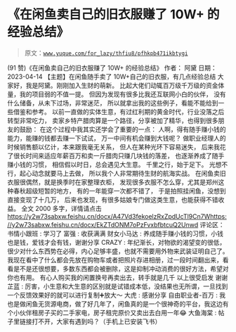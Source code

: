 # 《在闲鱼卖自己的旧衣服赚了 10W+ 的经验总结》

> 原文：[`www.yuque.com/for_lazy/thfiu8/pfhkpb471ikbtygi`](https://www.yuque.com/for_lazy/thfiu8/pfhkpb471ikbtygi)

<ne-h2 id="db6d3871" data-lake-id="db6d3871"><ne-heading-ext><ne-heading-anchor></ne-heading-anchor><ne-heading-fold></ne-heading-fold></ne-heading-ext><ne-heading-content><ne-text id="u0cc825bb">(91 赞)《在闲鱼卖自己的旧衣服赚了 10W+ 的经验总结》</ne-text></ne-heading-content></ne-h2> <ne-p id="ue64a31f0" data-lake-id="ue64a31f0"><ne-text id="ub4422281">作者： 阿黛</ne-text></ne-p> <ne-p id="u3a23261b" data-lake-id="u3a23261b"><ne-text id="u0cec1cb1">日期：2023-04-14</ne-text></ne-p> <ne-p id="ucedc82f8" data-lake-id="ucedc82f8"><ne-text id="u45a4b9ff">【主题】在闲鱼随手卖了 10W+自己的旧衣服，有几点经验总结</ne-text> <ne-text id="u2940ee18">大家好，我是阿黛。刚刚加入生财的萌新。</ne-text> <ne-text id="u7364eeb4">比起大佬们动辄百万级千万级的资金体量，我的项目弱的不值一提。</ne-text> <ne-text id="u63e8b628">但因为发现有很多比我还互联网小白的伙伴，</ne-text> <ne-text id="u6fc30227">没有什么储备，从未下过场，非常迷茫，</ne-text> <ne-text id="ub58a1be4">所以就拿出我的这些例子，看能不能给到一些借鉴和参考。</ne-text> <ne-text id="u135daedb">以前一直做的实体生意，有过红利期的黄金时代，行业没落之后转型非常吃力，</ne-text> <ne-text id="u542a77f6">卖家乡特产腊肉算是一个路径，分享被加了精华，也得到很多朋友的鼓励：</ne-text> <ne-text id="u73dc7e7f">在这个过程中我其实还学会了重要的一点：</ne-text> <ne-text id="u3869e1d3">人啊，得有随手赚小钱的能力，能赚的钱都去赚一下试试，</ne-text> <ne-text id="u9175431b">万一中间有机会赚到大钱呢？</ne-text> <ne-text id="u8add527f">做职业经理人的时候销售额以亿计，本来跟我毫无关系，</ne-text> <ne-text id="uc377ffcf">但人在某种光环下容易迷失，</ne-text> <ne-text id="u6b99626f">后来我花了很长时间来适应年薪百万和卖一斤腊肉只赚几块钱的落差，</ne-text> <ne-text id="u9e404b1e">也逐渐养成了随手赚小钱的习惯，</ne-text> <ne-text id="ub0851eff">相信假以时日，总会遇见大生意。</ne-text> <ne-text id="u3a80c780">千里之行，始于足下。</ne-text> <ne-text id="uea6af328">光想不行，起心动念就要马上去做，</ne-text> <ne-text id="u93240f93">所以我个人非常期待生财的航海实战。</ne-text> <ne-text id="u186e429a">在闲鱼卖旧衣服很偶然，就是换季时在家整理衣柜，</ne-text> <ne-text id="uacd0ecb2">发现很多衣服不怎么穿，尤其是郑州这种春秋超级短暂的地方，</ne-text> <ne-text id="u5f710240">有的一年能穿一次都不错了，</ne-text> <ne-text id="u00e9728b">于是拍照挂闲鱼，没想到直接变现了十几万，</ne-text> <ne-text id="u65be97c5">后来也发现，有很多姑娘专门做这类生意，也能获得不错收益。</ne-text> <ne-text id="u7d14ac4e">全文 2000 多字，详情请点击</ne-text>[<ne-text id="udeaa5beb">https://y2w73sabxw.feishu.cn/docx/A47Vd3fekoelzRxZpdUcTl9Cn7W</ne-text>](https://y2w73sabxw.feishu.cn/docx/A47Vd3fekoelzRxZpdUcTl9Cn7W)[<ne-text id="ue0c6ad0f">https://y2w73sabxw.feishu.cn/docx/EkZTdONM7oPzFvxbfbtcuQ2Unwd</ne-text>](https://y2w73sabxw.feishu.cn/docx/EkZTdONM7oPzFvxbfbtcuQ2Unwd)</ne-p> <ne-hole id="ubd3fb769" data-lake-id="ubd3fb769"><ne-card data-card-name="hr" data-card-type="block" id="Z8pU8" data-event-boundary="card"><ne-p id="u935bdbae" data-lake-id="u935bdbae"><ne-text id="ub3c978da">评论区：</ne-text></ne-p> <ne-p id="u30db66eb" data-lake-id="u30db66eb"><ne-text id="u3ddba7f4">书情小跟班 : 学习了</ne-text> <ne-text id="u9a1012a7">富强 : 收获满满</ne-text> <ne-text id="u825b8be0">财女小马达 : 养成随手赚小钱的习惯，小钱也是钱，爱钱才会有钱，谢谢分享</ne-text> <ne-text id="u68a9b0f8">CRAZY : 年纪渐长，对物欲的渴望变的很低，很少对什么东西势在必得，内心足够丰盛，也就不需要用外物来武装证明自己了。</ne-text> <ne-text id="u85342c16">我现在看中了什么都会先放在购物车或者把照片存进相册，过一段时间翻出来，看看是不是还很想要，多数东西都会被删除，这是抑制冲动消费的很好方法，希望对你也有用。</ne-text> <ne-text id="uaedcc30c">有心人购买我的闲置换号再卖出去，转手就是几千</ne-text> <ne-text id="uc685a1fc">以上很受启发 谢谢</ne-text> <ne-text id="u4effabac">芷蓝 : 厉害，小生意和大生意的区别就是试错成本低，没结果也无所谓，一旦找到一个反馈效果好的就可以进行复制➕放大～</ne-text> <ne-text id="uc67de3b5">大虎 : 感谢分享</ne-text> <ne-text id="uc7a8a386">自由职业者-百万 : 我也是做闲鱼无货源电商，做了好几年了，闲鱼真的是一个很神奇的平台，我这边有个小伙伴租房子买的二手家电，房子租完原价又卖出去白用一年😂</ne-text> <ne-text id="u4f4dd627">大鱼海棠 : 帖子里链接打不开，大家有遇到吗？（手机上已安装飞书）</ne-text></ne-p></ne-card></ne-hole>